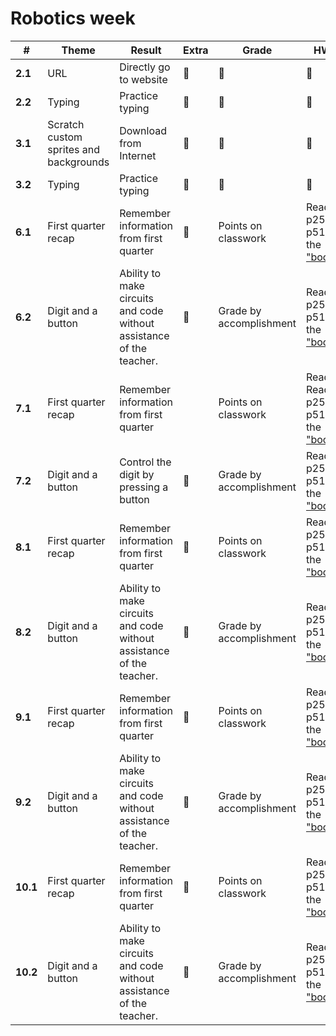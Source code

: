 # Robotics week

| #        | Theme                                  | Result                                                               | Extra | Grade                   | HW                                                                                                                                            |
| -------- | -------------------------------------- | -------------------------------------------------------------------- | ----- | ----------------------- | --------------------------------------------------------------------------------------------------------------------------------------------- |
| **2.1**  | URL                                    | Directly go to website                                               | 👻    | 👻                      | 👻                                                                                                                                            |
| **2.2**  | Typing                                 | Practice typing                                                      | 👻    | 👻                      | 👻                                                                                                                                            |
| **3.1**  | Scratch custom sprites and backgrounds | Download from Internet<br>                                           | 👻    | 👻                      | 👻                                                                                                                                            |
| **3.2**  | Typing                                 | Practice typing                                                      | 👻    | 👻                      | 👻                                                                                                                                            |
| **6.1**  | First quarter recap                    | Remember information from first quarter                              | 👻    | Points on classwork     | Read p25 - p51 in the ["book"](https://cloud-a.edupage.org/cloud?z%3A1gNAXQKS%2BRvmUVon8E9lHNuE2LXQ405rBzB2MGFcfVVp0qrqGZyRUdevkhHb9lIQ)      |
| **6.2**  | Digit and a button                     | Ability to make circuits and code without assistance of the teacher. | 👻    | Grade by accomplishment | Read p25 - p51 in the ["book"](https://cloud-a.edupage.org/cloud?z%3A1gNAXQKS%2BRvmUVon8E9lHNuE2LXQ405rBzB2MGFcfVVp0qrqGZyRUdevkhHb9lIQ)      |
| **7.1**  | First quarter recap                    | Remember information from first quarter                              |       | Points on classwork     | Read Read p25 - p51 in the ["book"](https://cloud-a.edupage.org/cloud?z%3A1gNAXQKS%2BRvmUVon8E9lHNuE2LXQ405rBzB2MGFcfVVp0qrqGZyRUdevkhHb9lIQ) |
| **7.2**  | Digit and a button                     | Control the digit by pressing a button                               | 👻    | Grade by accomplishment | Read p25 - p51 in the ["book"](https://cloud-a.edupage.org/cloud?z%3A1gNAXQKS%2BRvmUVon8E9lHNuE2LXQ405rBzB2MGFcfVVp0qrqGZyRUdevkhHb9lIQ)      |
| **8.1**  | First quarter recap                    | Remember information from first quarter                              | 👻    | Points on classwork     | Read p25 - p51 in the ["book"](https://cloud-a.edupage.org/cloud?z%3A1gNAXQKS%2BRvmUVon8E9lHNuE2LXQ405rBzB2MGFcfVVp0qrqGZyRUdevkhHb9lIQ)      |
| **8.2**  | Digit and a button                     | Ability to make circuits and code without assistance of the teacher. | 👻    | Grade by accomplishment | Read p25 - p51 in the ["book"](https://cloud-a.edupage.org/cloud?z%3A1gNAXQKS%2BRvmUVon8E9lHNuE2LXQ405rBzB2MGFcfVVp0qrqGZyRUdevkhHb9lIQ)      |
| **9.1**  | First quarter recap                    | Remember information from first quarter                              | 👻    | Points on classwork     | Read p25 - p51 in the ["book"](https://cloud-a.edupage.org/cloud?z%3A1gNAXQKS%2BRvmUVon8E9lHNuE2LXQ405rBzB2MGFcfVVp0qrqGZyRUdevkhHb9lIQ)      |
| **9.2**  | Digit and a button                     | Ability to make circuits and code without assistance of the teacher. | 👻    | Grade by accomplishment | Read p25 - p51 in the ["book"](https://cloud-a.edupage.org/cloud?z%3A1gNAXQKS%2BRvmUVon8E9lHNuE2LXQ405rBzB2MGFcfVVp0qrqGZyRUdevkhHb9lIQ)      |
| **10.1** | First quarter recap                    | Remember information from first quarter                              | 👻    | Points on classwork     | Read p25 - p51 in the ["book"](https://cloud-a.edupage.org/cloud?z%3A1gNAXQKS%2BRvmUVon8E9lHNuE2LXQ405rBzB2MGFcfVVp0qrqGZyRUdevkhHb9lIQ)      |
| **10.2** | Digit and a button                     | Ability to make circuits and code without assistance of the teacher. | 👻    | Grade by accomplishment | Read p25 - p51 in the ["book"](https://cloud-a.edupage.org/cloud?z%3A1gNAXQKS%2BRvmUVon8E9lHNuE2LXQ405rBzB2MGFcfVVp0qrqGZyRUdevkhHb9lIQ)      |

[^1]: The first number is the grade, the second is lesson in the week
